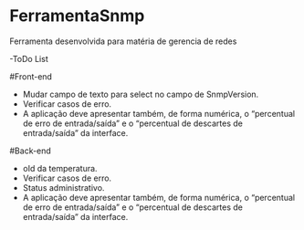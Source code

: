 # FerramentaSnmp
Ferramenta desenvolvida para matéria de gerencia de redes


-ToDo List

#Front-end
- Mudar campo de texto para select no campo de SnmpVersion.
- Verificar casos de erro.
- A aplicação deve apresentar também, de forma numérica, o “percentual de erro de entrada/saída” e o “percentual de descartes de entrada/saída” da interface.

#Back-end
- oId da temperatura.
- Verificar casos de erro.
- Status administrativo.
- A aplicação deve apresentar também, de forma numérica, o “percentual de erro de entrada/saída” e o “percentual de descartes de entrada/saída” da interface.
